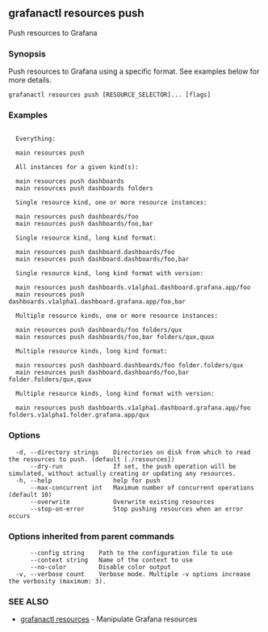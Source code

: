 ## grafanactl resources push

Push resources to Grafana

### Synopsis

Push resources to Grafana using a specific format. See examples below for more details.

```
grafanactl resources push [RESOURCE_SELECTOR]... [flags]
```

### Examples

```

  Everything:

  main resources push

  All instances for a given kind(s):

  main resources push dashboards
  main resources push dashboards folders

  Single resource kind, one or more resource instances:

  main resources push dashboards/foo
  main resources push dashboards/foo,bar

  Single resource kind, long kind format:

  main resources push dashboard.dashboards/foo
  main resources push dashboard.dashboards/foo,bar

  Single resource kind, long kind format with version:

  main resources push dashboards.v1alpha1.dashboard.grafana.app/foo
  main resources push dashboards.v1alpha1.dashboard.grafana.app/foo,bar

  Multiple resource kinds, one or more resource instances:

  main resources push dashboards/foo folders/qux
  main resources push dashboards/foo,bar folders/qux,quux

  Multiple resource kinds, long kind format:

  main resources push dashboard.dashboards/foo folder.folders/qux
  main resources push dashboard.dashboards/foo,bar folder.folders/qux,quux

  Multiple resource kinds, long kind format with version:

  main resources push dashboards.v1alpha1.dashboard.grafana.app/foo folders.v1alpha1.folder.grafana.app/qux

```

### Options

```
  -d, --directory strings    Directories on disk from which to read the resources to push. (default [./resources])
      --dry-run              If set, the push operation will be simulated, without actually creating or updating any resources.
  -h, --help                 help for push
      --max-concurrent int   Maximum number of concurrent operations (default 10)
      --overwrite            Overwrite existing resources
      --stop-on-error        Stop pushing resources when an error occurs
```

### Options inherited from parent commands

```
      --config string    Path to the configuration file to use
      --context string   Name of the context to use
      --no-color         Disable color output
  -v, --verbose count    Verbose mode. Multiple -v options increase the verbosity (maximum: 3).
```

### SEE ALSO

* [grafanactl resources](grafanactl_resources.md)	 - Manipulate Grafana resources

